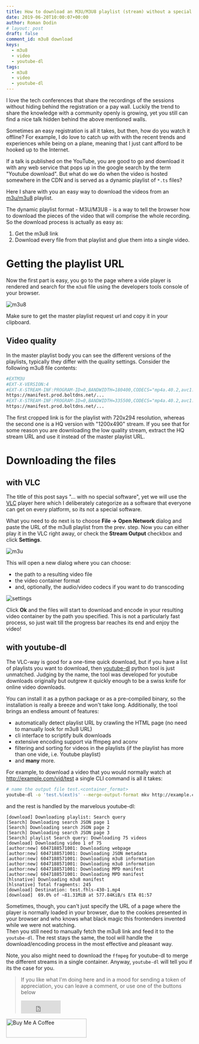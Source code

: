 ```yaml
---
title: How to download an M3U/M3U8 playlist (stream) without a special software
date: 2019-06-20T10:00:07+00:00
author: Roman Dodin
# layout: post
draft: false
comment_id: m3u8 download
keys:
  - m3u8
  - video
  - youtube-dl
tags:
  - m3u8
  - video
  - youtube-dl
---
```


I love the tech conferences that share the recordings of the sessions without hiding behind the registration or a pay wall. Luckily the trend to share the knowledge with a community openly is growing, yet you still can find a nice talk hidden behind the above mentioned walls. 

Sometimes an easy registration is all it takes, but then, how do you watch it offline? For example, I do love to catch up with with the recent trends and experiences while being on a plane, meaning that I just cant afford to be hooked up to the Internet.

If a talk is published on the YouTube, you are good to go and download it with any web service that pops up in the google search by the term "Youtube download". But what do we do when the video is hosted somewhere in the CDN and is served as a dynamic playlist of `*.ts` files?

Here I share with you an easy way to download the videos from an [m3u/m3u8]([m3u8](https://en.wikipedia.org/wiki/M3U)) playlist.

<!--more-->

The dynamic playlist format - M3U/M3U8 - is a way to tell the browser how to download the pieces of the video that will comprise the whole recording. So the download process is actually as easy as:

1. Get the m3u8 link
2. Download every file from that playlist and glue them into a single video.

# Getting the playlist URL
Now the first part is easy, you go to the page where a vide player is rendered and search for the `m3u8` file using the developers tools console of your browser.

![m3u8](https://gitlab.com/rdodin/pics/-/wikis/uploads/d93e36091a2753714bdb6e56ba796a70/image.png)

Make sure to get the master playlist request url and copy it in your clipboard.

## Video quality
In the master playlist body you can see the different versions of the playlists, typically they differ with the quality settings. Consider the following m3u8 file contents:

```bash
#EXTM3U
#EXT-X-VERSION:4
#EXT-X-STREAM-INF:PROGRAM-ID=0,BANDWIDTH=180400,CODECS="mp4a.40.2,avc1.4d001e",RESOLUTION=720x294,AUDIO="audio-0",CLOSED-CAPTIONS=NONE
https://manifest.prod.boltdns.net/...
#EXT-X-STREAM-INF:PROGRAM-ID=0,BANDWIDTH=335500,CODECS="mp4a.40.2,avc1.4d001f",RESOLUTION=1200x490,AUDIO="audio-1",CLOSED-CAPTIONS=NONE
https://manifest.prod.boltdns.net/...
```

The first cropped link is for the playlist with 720x294 resolution, whereas the second one is a HQ version with "1200x490" stream. If you see that for some reason you are downloading the low quality stream, extract the HQ stream URL and use it instead of the master playlist URL.

# Downloading the files
## with VLC
The title of this post says "... with no special software", yet we will use the [VLC](https://www.videolan.org/vlc/) player here which I deliberately categorize as a software that everyone can get on every platform, so its not a special software.

What you need to do next is to choose **File -> Open Network** dialog and paste the URL of the m3u8 playlist from the prev. step. Now you can either play it in the VLC right away, or check the **Stream Output** checkbox and click **Settings**.

![m3u](https://gitlab.com/rdodin/pics/-/wikis/uploads/a7e2a5ccdb760fcb543914f7c244183b/image.png)

This will open a new dialog where you can choose:

* the path to a resulting video file
* the video container format
* and, optionally, the audio/video codecs if you want to do transcoding

![settings](https://gitlab.com/rdodin/pics/-/wikis/uploads/84ac91ad725e848045ea53ad5d818c0c/image.png)

Click **Ok** and the files will start to download and encode in your resulting video container by the path you specified. This is not a particularly fast process, so just wait till the progress bar reaches its end and enjoy the video!

## with youtube-dl
The VLC-way is good for a one-time quick download, but if you have a list of playlists you want to download, then [youtube-dl](https://github.com/ytdl-org/youtube-dl/blob/master/README.md#readme) python tool is just unmatched. Judging by the name, the tool was developed for youtube downloads originally but outgrew it quickly enough to be a swiss knife for online video downloads.

You can install it as a python package or as a pre-compiled binary, so the installation is really a breeze and won't take long. Additionally, the tool brings an endless amount of features:

* automatically detect playlist URL by crawling the HTML page (no need to manually look for m3u8 URL)
* cli interface to scriptify bulk downloads
* extensive encoding support via ffmpeg and aconv
* filtering and sorting for videos in the playlists (if the playlist has more than one vide, i.e. Youtube playlist)
* and **many** more.

For example, to download a video that you would normally watch at http://example.com/vid/test a single CLI command is all it takes:

```bash
# name the output file test.<container_format>
youtube-dl -o 'test.%(ext)s' --merge-output-format mkv http://example.com/vid/test
```
and the rest is handled by the marvelous youtube-dl:

```
[download] Downloading playlist: Search query
[Search] Downloading search JSON page 1
[Search] Downloading search JSON page 2
[Search] Downloading search JSON page 3
[Search] playlist Search query: Downloading 75 videos
[download] Downloading video 1 of 75
[author:new] 6047188571001: Downloading webpage
[author:new] 6047188571001: Downloading JSON metadata
[author:new] 6047188571001: Downloading m3u8 information
[author:new] 6047188571001: Downloading m3u8 information
[author:new] 6047188571001: Downloading MPD manifest
[author:new] 6047188571001: Downloading MPD manifest
[hlsnative] Downloading m3u8 manifest
[hlsnative] Total fragments: 245
[download] Destination: test.fhls-430-1.mp4
[download]  69.0% of ~81.31MiB at 577.84KiB/s ETA 01:57
```

Sometimes, though, you can't just specify the URL of a page where the player is normally loaded in your browser, due to the cookies presented in your browser and who knows what black magic this frontenders invented while we were not watching.  
Then you still need to manually fetch the m3u8 link and feed it to the `youtube-dl`. The rest stays the same, the tool will handle the download/encoding process in the most effective and pleasant way.

Note, you also might need to download the `ffmpeg` for youtube-dl to merge the different streams in a single container. Anyway, `youtube-dl` will tell you if its the case for you.

> If you like what I'm doing here and in a mood for sending a token of appreciation, you can leave a comment, or use one of the buttons below  
> <iframe src="https://github.com/sponsors/hellt/button" title="Sponsor hellt" height="35" width="107" style="border: 0;"></iframe>
<a href="https://www.buymeacoffee.com/ntdvps" target="_blank"><img src="https://cdn.buymeacoffee.com/buttons/lato-orange.png" alt="Buy Me A Coffee" style="height: 51px !important;width: 217px !important;" ></a>